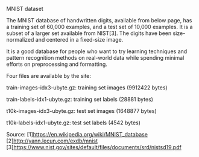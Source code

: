 MNIST dataset 

 
The MNIST database of handwritten digits, available from below page, has a training set of 60,000 examples, and a test set of 10,000 examples. It is a subset of a larger set available from NIST[3]. The digits have been size-normalized and centered in a fixed-size image.

It is a good database for people who want to try learning techniques and pattern recognition methods on real-world data while spending minimal efforts on preprocessing and formatting.

Four files are available by the site:

train-images-idx3-ubyte.gz:  training set images (9912422 bytes)

train-labels-idx1-ubyte.gz:  training set labels (28881 bytes) 

t10k-images-idx3-ubyte.gz:   test set images (1648877 bytes) 

t10k-labels-idx1-ubyte.gz:   test set labels (4542 bytes)

Source:
[1]https://en.wikipedia.org/wiki/MNIST_database
[2]http://yann.lecun.com/exdb/mnist
[3]https://www.nist.gov/sites/default/files/documents/srd/nistsd19.pdf

